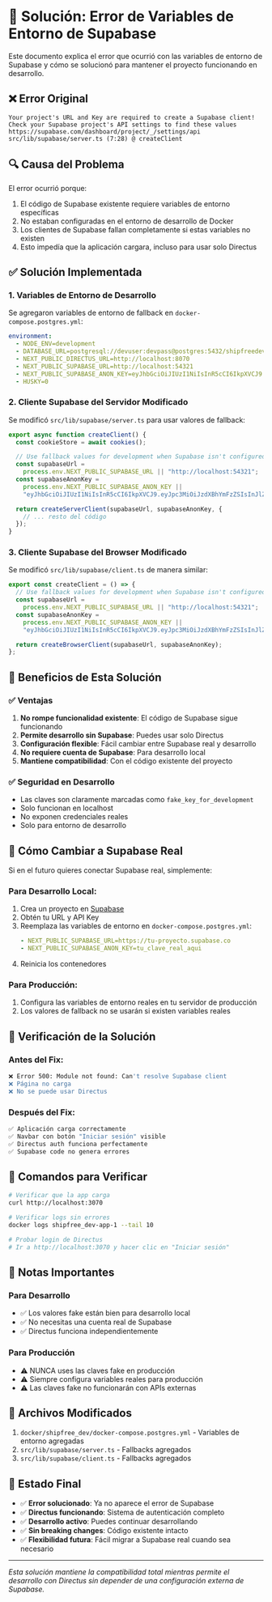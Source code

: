 # 🔧 Solución: Error de Variables de Entorno de Supabase

Este documento explica el error que ocurrió con las variables de entorno de Supabase y cómo se solucionó para mantener el proyecto funcionando en desarrollo.

## ❌ Error Original

```
Your project's URL and Key are required to create a Supabase client!
Check your Supabase project's API settings to find these values
https://supabase.com/dashboard/project/_/settings/api
src/lib/supabase/server.ts (7:28) @ createClient
```

## 🔍 Causa del Problema

El error ocurrió porque:
1. El código de Supabase existente requiere variables de entorno específicas
2. No estaban configuradas en el entorno de desarrollo de Docker
3. Los clientes de Supabase fallan completamente si estas variables no existen
4. Esto impedía que la aplicación cargara, incluso para usar solo Directus

## ✅ Solución Implementada

### 1. **Variables de Entorno de Desarrollo**

Se agregaron variables de entorno de fallback en `docker-compose.postgres.yml`:

```yaml
environment:
  - NODE_ENV=development
  - DATABASE_URL=postgresql://devuser:devpass@postgres:5432/shipfreedev
  - NEXT_PUBLIC_DIRECTUS_URL=http://localhost:8070
  - NEXT_PUBLIC_SUPABASE_URL=http://localhost:54321
  - NEXT_PUBLIC_SUPABASE_ANON_KEY=eyJhbGciOiJIUzI1NiIsInR5cCI6IkpXVCJ9.eyJpc3MiOiJzdXBhYmFzZSIsInJlZiI6ImRldmVsb3BtZW50Iiwicm9sZSI6ImFub24iLCJpYXQiOjE2NDc4NzAyNzUsImV4cCI6MTk2MzQ0NjI3NX0.fake_key_for_development
  - HUSKY=0
```

### 2. **Cliente Supabase del Servidor Modificado**

Se modificó `src/lib/supabase/server.ts` para usar valores de fallback:

```typescript
export async function createClient() {
  const cookieStore = await cookies();

  // Use fallback values for development when Supabase isn't configured
  const supabaseUrl =
    process.env.NEXT_PUBLIC_SUPABASE_URL || "http://localhost:54321";
  const supabaseAnonKey =
    process.env.NEXT_PUBLIC_SUPABASE_ANON_KEY ||
    "eyJhbGciOiJIUzI1NiIsInR5cCI6IkpXVCJ9.eyJpc3MiOiJzdXBhYmFzZSIsInJlZiI6ImRldmVsb3BtZW50Iiwicm9sZSI6ImFub24iLCJpYXQiOjE2NDc4NzAyNzUsImV4cCI6MTk2MzQ0NjI3NX0.fake_key_for_development";

  return createServerClient(supabaseUrl, supabaseAnonKey, {
    // ... resto del código
  });
}
```

### 3. **Cliente Supabase del Browser Modificado**

Se modificó `src/lib/supabase/client.ts` de manera similar:

```typescript
export const createClient = () => {
  // Use fallback values for development when Supabase isn't configured
  const supabaseUrl =
    process.env.NEXT_PUBLIC_SUPABASE_URL || "http://localhost:54321";
  const supabaseAnonKey =
    process.env.NEXT_PUBLIC_SUPABASE_ANON_KEY ||
    "eyJhbGciOiJIUzI1NiIsInR5cCI6IkpXVCJ9.eyJpc3MiOiJzdXBhYmFzZSIsInJlZiI6ImRldmVsb3BtZW50Iiwicm9sZSI6ImFub24iLCJpYXQiOjE2NDc4NzAyNzUsImV4cCI6MTk2MzQ0NjI3NX0.fake_key_for_development";

  return createBrowserClient(supabaseUrl, supabaseAnonKey);
};
```

## 🎯 Beneficios de Esta Solución

### ✅ **Ventajas**
1. **No rompe funcionalidad existente**: El código de Supabase sigue funcionando
2. **Permite desarrollo sin Supabase**: Puedes usar solo Directus
3. **Configuración flexible**: Fácil cambiar entre Supabase real y desarrollo
4. **No requiere cuenta de Supabase**: Para desarrollo local
5. **Mantiene compatibilidad**: Con el código existente del proyecto

### ✅ **Seguridad en Desarrollo**
- Las claves son claramente marcadas como `fake_key_for_development`
- Solo funcionan en localhost
- No exponen credenciales reales
- Solo para entorno de desarrollo

## 🔄 Cómo Cambiar a Supabase Real

Si en el futuro quieres conectar Supabase real, simplemente:

### Para Desarrollo Local:
1. Crea un proyecto en [Supabase](https://supabase.com)
2. Obtén tu URL y API Key
3. Reemplaza las variables de entorno en `docker-compose.postgres.yml`:
   ```yaml
   - NEXT_PUBLIC_SUPABASE_URL=https://tu-proyecto.supabase.co
   - NEXT_PUBLIC_SUPABASE_ANON_KEY=tu_clave_real_aqui
   ```
4. Reinicia los contenedores

### Para Producción:
1. Configura las variables de entorno reales en tu servidor de producción
2. Los valores de fallback no se usarán si existen variables reales

## 🧪 Verificación de la Solución

### Antes del Fix:
```bash
❌ Error 500: Module not found: Can't resolve Supabase client
❌ Página no carga
❌ No se puede usar Directus
```

### Después del Fix:
```bash
✅ Aplicación carga correctamente
✅ Navbar con botón "Iniciar sesión" visible  
✅ Directus auth funciona perfectamente
✅ Supabase code no genera errores
```

## 🔧 Comandos para Verificar

```bash
# Verificar que la app carga
curl http://localhost:3070

# Verificar logs sin errores
docker logs shipfree_dev-app-1 --tail 10

# Probar login de Directus
# Ir a http://localhost:3070 y hacer clic en "Iniciar sesión"
```

## 🚨 Notas Importantes

### **Para Desarrollo**
- ✅ Los valores fake están bien para desarrollo local
- ✅ No necesitas una cuenta real de Supabase
- ✅ Directus funciona independientemente

### **Para Producción**
- ⚠️ NUNCA uses las claves fake en producción
- ⚠️ Siempre configura variables reales para producción
- ⚠️ Las claves fake no funcionarán con APIs externas

## 📁 Archivos Modificados

1. `docker/shipfree_dev/docker-compose.postgres.yml` - Variables de entorno agregadas
2. `src/lib/supabase/server.ts` - Fallbacks agregados
3. `src/lib/supabase/client.ts` - Fallbacks agregados

## 🎉 Estado Final

- ✅ **Error solucionado**: Ya no aparece el error de Supabase
- ✅ **Directus funcionando**: Sistema de autenticación completo
- ✅ **Desarrollo activo**: Puedes continuar desarrollando
- ✅ **Sin breaking changes**: Código existente intacto
- ✅ **Flexibilidad futura**: Fácil migrar a Supabase real cuando sea necesario

---

*Esta solución mantiene la compatibilidad total mientras permite el desarrollo con Directus sin depender de una configuración externa de Supabase.*